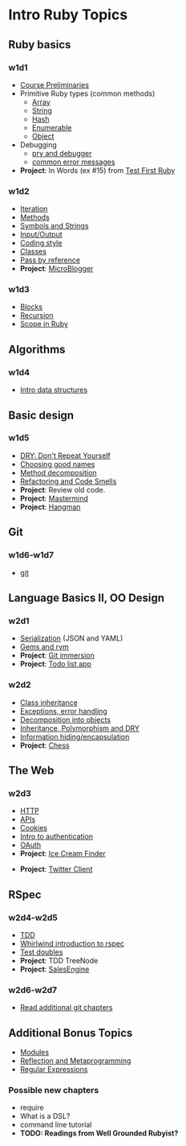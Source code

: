 # Intro Ruby Topics

## Ruby basics
### w1d1
+ [Course Preliminaries](ruby-curriculum/blob/master/meta/course-preliminaries.md)
+ Primitive Ruby types (common methods)
  + [Array](ruby-curriculum/blob/master/language-basics/data-structures/array.md)
  + [String](ruby-curriculum/blob/master/language-basics/data-structures/string.md)
  + [Hash](ruby-curriculum/blob/master/language-basics/data-structures/hash.md)
  + [Enumerable](ruby-curriculum/blob/master/language-basics/data-structures/enumerable.md)
  + [Object](ruby-curriculum/blob/master/language-basics/data-structures/object.md)
+ Debugging
  + [pry and debugger](ruby-curriculum/blob/master/debugging/debugger.md)
  + [common error messages](ruby-curriculum/blob/master/debugging/common-exceptions.md)
+ **Project**: In Words (ex #15) from [Test First Ruby][test-first-ruby]

[test-first-ruby]: https://github.com/alexch/learn_ruby

### w1d2
+ [Iteration](ruby-curriculum/blob/master/language-basics/iteration.md)
+ [Methods](ruby-curriculum/blob/master/language-basics/methods.md)
+ [Symbols and Strings](ruby-curriculum/blob/master/language-basics/symbols-and-strings.md)
+ [Input/Output](ruby-curriculum/blob/master/language-basics/io.md)
+ [Coding style](ruby-curriculum/blob/master/language-basics/coding-style.md)
+ [Classes](ruby-curriculum/blob/master/language-basics/classes.md)
+ [Pass by reference](ruby-curriculum/blob/master/language-basics/pass-by-reference.md)
+ **Project**: [MicroBlogger](ruby-curriculum/blob/master/http://tutorials.jumpstartlab.com/projects/microblogger.html)

### w1d3
+ [Blocks](ruby-curriculum/blob/master/language-basics/blocks.md)
+ [Recursion](ruby-curriculum/blob/master/language-basics/recursion.md)
+ [Scope in Ruby](ruby-curriculum/blob/master/language-basics/scope.md)

## Algorithms
### w1d4
+ [Intro data structures](ruby-curriculum/blob/master/intro-algorithms.md)

## Basic design
### w1d5
+ [DRY: Don't Repeat Yourself](ruby-curriculum/blob/master/basic-design/dry.md)
+ [Choosing good names](ruby-curriculum/blob/master/basic-design/naming.md)
+ [Method decomposition](ruby-curriculum/blob/master/basic-design/method-decomposition.md)
+ [Refactoring and Code Smells](ruby-curriculum/blob/master/basic-design/refactoring.md)
+ **Project**: Review old code.
+ **Project**: [Mastermind](ruby-curriculum/blob/master/projects/mastermind.md)
+ **Project**: [Hangman](ruby-curriculum/blob/master/projects/hangman.md)

## Git
### w1d6-w1d7
+ [git](ruby-curriculum/blob/master/git.md)

## Language Basics II, OO Design
### w2d1
+ [Serialization](ruby-curriculum/blob/master/language-basics/serialization.md) (JSON and YAML)
+ [Gems and rvm](ruby-curriculum/blob/master/language-intermediate/gems-and-rvm.md)
+ **Project**: [Git immersion](ruby-curriculum/blob/master/http://gitimmersion.com/)
+ **Project**: [Todo list app](ruby-curriculum/blob/master/projects/todo-list.md)

### w2d2
+ [Class inheritance](ruby-curriculum/blob/master/language-basics/inheritance.md)
+ [Exceptions, error handling](ruby-curriculum/blob/master/language-basics/exceptions.md)
+ [Decomposition into objects](ruby-curriculum/blob/master/oo-design/decomposition.md)
+ [Inheritance, Polymorphism and DRY](ruby-curriculum/blob/master/oo-design/inheritance.md)
+ [Information hiding/encapsulation](ruby-curriculum/blob/master/oo-design/hiding.md)
+ **Project**: [Chess](ruby-curriculum/blob/master/projects/chess.md)

## The Web
### w2d3
+ [HTTP](ruby-curriculum/blob/master/the-web/http.md)
+ [APIs](ruby-curriculum/blob/master/the-web/apis.md)
+ [Cookies](ruby-curriculum/blob/master/the-web/cookies.md)
+ [Intro to authentication](ruby-curriculum/blob/master/the-web/intro-auth.md)
+ [OAuth](ruby-curriculum/blob/master/the-web/oauth.md)
+ **Project**: [Ice Cream Finder](ruby-curriculum/blob/master/projects/ice-cream-finder.md)
* **Project**: [Twitter Client](ruby-curriculum/blob/master/projects/twitter-client.md)

## RSpec
### w2d4-w2d5
+ [TDD](ruby-curriculum/blob/master/rspec/intro-tdd.md)
+ [Whirlwind introduction to rspec](ruby-curriculum/blob/master/rspec/intro-rspec.md)
+ [Test doubles](ruby-curriculum/blob/master/rspec/test-doubles.md)
+ **Project**: TDD TreeNode
+ **Project**: [SalesEngine][sales-engine]

[sales-engine]: http://tutorials.jumpstartlab.com/projects/sales_engine.html

### w2d6-w2d7
+ [Read additional git chapters](ruby-curriculum/blob/master/git.md)

## Additional Bonus Topics
+ [Modules](ruby-curriculum/blob/master/language-intermediate/modules.md)
+ [Reflection and Metaprogramming](ruby-curriculum/blob/master/language-intermediate/reflection.md)
+ [Regular Expressions](ruby-curriculum/blob/master/regex.md)

### Possible new chapters
* require
* What is a DSL?
* command line tutorial
* **TODO: Readings from Well Grounded Rubyist?**
